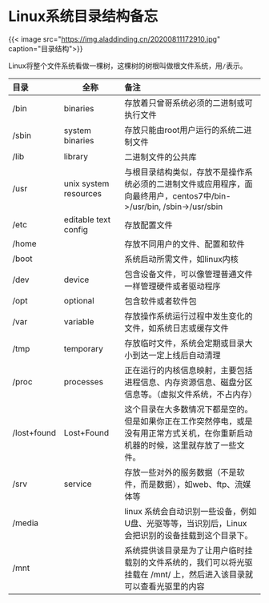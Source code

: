 # Linux系统目录结构备忘


{{< image src="https://img.aladdinding.cn/20200811172910.jpg" caption="目录结构">}}


Linux将整个文件系统看做一棵树，这棵树的树根叫做根文件系统，用`/`表示。

| 目录        | 全称                  | 备注                                                         |
| :---------- | --------------------- | :----------------------------------------------------------- |
| /bin        | binaries              | 存放着只曾哥系统必须的二进制或可执行文件                     |
| /sbin       | system binaries       | 存放只能由root用户运行的系统二进制文件                       |
| /lib        | library               | 二进制文件的公共库                                           |
| /usr        | unix system resources | 与根目录结构类似，存放不是操作系统必须的二进制文件或应用程序，面向最终用户，centos7中/bin->/usr/bin, /sbin->/usr/sbin |
| /etc        | editable text config  | 存放配置文件                                                 |
| /home       |                       | 存放不同用户的文件、配置和软件                               |
| /boot       |                       | 系统启动所需文件，如linux内核                                |
| /dev        | device                | 包含设备文件，可以像管理普通文件一样管理硬件或者驱动程序     |
| /opt        | optional              | 包含软件或者软件包                                           |
| /var        | variable              | 存放操作系统运行过程中发生变化的文件，如系统日志或缓存文件   |
| /tmp        | temporary             | 存放临时文件，系统会定期或目录大小到达一定上线后自动清理     |
| /proc       | processes             | 正在运行的内核信息映射，主要包括进程信息、内存资源信息、磁盘分区信息等。（虚拟文件系统，不占内存） |
| /lost+found | Lost+Found            | 这个目录在大多数情况下都是空的。但是如果你正在工作突然停电，或是没有用正常方式关机，在你重新启动机器的时候，这里就存放了一些文件。 |
| /srv        | service               | 存放一些对外的服务数据（不是软件，而是数据），如web、ftp、流媒体等 |
| /media      |                       | linux 系统会自动识别一些设备，例如U盘、光驱等等，当识别后，Linux 会把识别的设备挂载到这个目录下。 |
| /mnt        |                       | 系统提供该目录是为了让用户临时挂载别的文件系统的，我们可以将光驱挂载在 /mnt/ 上，然后进入该目录就可以查看光驱里的内容 |
